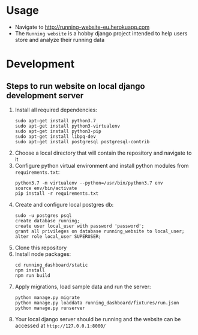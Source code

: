 # Usage
* Navigate to http://running-website-eu.herokuapp.com
* The `Running website` is a hobby django project intended to help users store and analyze
their running data

# Development
## Steps to run website on local django development server
1. Install all required dependencies:
    ```commandline
    sudo apt-get install python3.7
    sudo apt-get install python3-virtualenv
    sudo apt-get install python3-pip
    sudo apt-get install libpq-dev
    sudo apt-get install postgresql postgresql-contrib
    ```
2. Choose a local directory that will contain the repository and navigate to it
3. Configure python virtual environment and install python modules from `requirements.txt`:
    ```commandline
    python3.7 -m virtualenv --python=/usr/bin/python3.7 env
    source env/bin/activate
    pip install -r requirements.txt
    ```
4. Create and configure local postgres db:
    ```commandline
    sudo -u postgres psql
    create database running;
    create user local_user with password 'password';
    grant all privileges on database running_website to local_user;
    alter role local_user SUPERUSER;
    ```
5. Clone this repository
6. Install node packages:
    ```commandline
    cd running_dashboard/static
    npm install
    npm run build
    ```
7. Apply migrations, load sample data and run the server:
    ```commandline
    python manage.py migrate
    python manage.py loaddata running_dashboard/fixtures/run.json
    python manage.py runserver
    ```
8. Your local django server should be running and the website can be accessed at `http://127.0.0.1:8000/`
